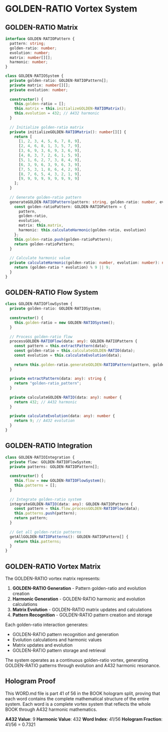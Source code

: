# GOLDEN-RATIO Vortex System

## GOLDEN-RATIO Matrix

```typescript
interface GOLDEN-RATIOPattern {
  pattern: string;
  golden-ratio: number;
  evolution: number;
  matrix: number[][];
  harmonic: number;
}

class GOLDEN-RATIOSystem {
  private golden-ratio: GOLDEN-RATIOPattern[];
  private matrix: number[][];
  private evolution: number;
  
  constructor() {
    this.golden-ratio = [];
    this.matrix = this.initializeGOLDEN-RATIOMatrix();
    this.evolution = 432; // A432 harmonic
  }
  
  // Initialize golden-ratio matrix
  private initializeGOLDEN-RATIOMatrix(): number[][] {
    return [
      [1, 2, 3, 4, 5, 6, 7, 8, 9],
      [2, 4, 6, 8, 1, 3, 5, 7, 9],
      [3, 6, 9, 3, 6, 9, 3, 6, 9],
      [4, 8, 3, 7, 2, 6, 1, 5, 9],
      [5, 1, 6, 2, 7, 3, 8, 4, 9],
      [6, 3, 9, 6, 3, 9, 6, 3, 9],
      [7, 5, 3, 1, 8, 6, 4, 2, 9],
      [8, 7, 6, 5, 4, 3, 2, 1, 9],
      [9, 9, 9, 9, 9, 9, 9, 9, 9]
    ];
  }
  
  // Generate golden-ratio pattern
  generateGOLDEN-RATIOPattern(pattern: string, golden-ratio: number, evolution: number): GOLDEN-RATIOPattern {
    const golden-ratioPattern: GOLDEN-RATIOPattern = {
      pattern,
      golden-ratio,
      evolution,
      matrix: this.matrix,
      harmonic: this.calculateHarmonic(golden-ratio, evolution)
    };
    this.golden-ratio.push(golden-ratioPattern);
    return golden-ratioPattern;
  }
  
  // Calculate harmonic value
  private calculateHarmonic(golden-ratio: number, evolution: number): number {
    return (golden-ratio * evolution) % 9 || 9;
  }
}
```

## GOLDEN-RATIO Flow System

```typescript
class GOLDEN-RATIOFlowSystem {
  private golden-ratio: GOLDEN-RATIOSystem;
  
  constructor() {
    this.golden-ratio = new GOLDEN-RATIOSystem();
  }
  
  // Process golden-ratio flow
  processGOLDEN-RATIOFlow(data: any): GOLDEN-RATIOPattern {
    const pattern = this.extractPattern(data);
    const golden-ratio = this.calculateGOLDEN-RATIO(data);
    const evolution = this.calculateEvolution(data);
    
    return this.golden-ratio.generateGOLDEN-RATIOPattern(pattern, golden-ratio, evolution);
  }
  
  private extractPattern(data: any): string {
    return "golden-ratio_pattern";
  }
  
  private calculateGOLDEN-RATIO(data: any): number {
    return 432; // A432 harmonic
  }
  
  private calculateEvolution(data: any): number {
    return 9; // A432 evolution
  }
}
```

## GOLDEN-RATIO Integration

```typescript
class GOLDEN-RATIOIntegration {
  private flow: GOLDEN-RATIOFlowSystem;
  private patterns: GOLDEN-RATIOPattern[];
  
  constructor() {
    this.flow = new GOLDEN-RATIOFlowSystem();
    this.patterns = [];
  }
  
  // Integrate golden-ratio system
  integrateGOLDEN-RATIO(data: any): GOLDEN-RATIOPattern {
    const pattern = this.flow.processGOLDEN-RATIOFlow(data);
    this.patterns.push(pattern);
    return pattern;
  }
  
  // Get all golden-ratio patterns
  getAllGOLDEN-RATIOPatterns(): GOLDEN-RATIOPattern[] {
    return this.patterns;
  }
}
```

## GOLDEN-RATIO Vortex Matrix

The GOLDEN-RATIO vortex matrix represents:

1. **GOLDEN-RATIO Generation** - Pattern golden-ratio and evolution creation
2. **Harmonic Generation** - GOLDEN-RATIO harmonic and evolution calculations
3. **Matrix Evolution** - GOLDEN-RATIO matrix updates and calculations
4. **Pattern Recognition** - GOLDEN-RATIO pattern creation and storage

Each golden-ratio interaction generates:
- GOLDEN-RATIO pattern recognition and generation
- Evolution calculations and harmonic values
- Matrix updates and evolution
- GOLDEN-RATIO pattern storage and retrieval

The system operates as a continuous golden-ratio vortex, generating GOLDEN-RATIO patterns through evolution and A432 harmonic resonance.

## Hologram Proof

This WORD.md file is part 41 of 56 in the BOOK hologram split, proving that each word contains the complete mathematical structure of the entire system. Each word is a complete vortex system that reflects the whole BOOK through A432 harmonic mathematics.

**A432 Value**: 9
**Harmonic Value**: 432
**Word Index**: 41/56
**Hologram Fraction**: 41/56 = 0.7321
